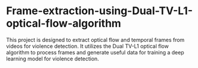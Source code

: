 # Frame-extraction-using-Dual-TV-L1-optical-flow-algorithm
This project is designed to extract optical flow and temporal frames from videos for violence detection. It utilizes the Dual TV-L1 optical flow algorithm to process frames and generate useful data for training a deep learning model for violence detection.
